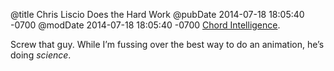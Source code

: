@title Chris Liscio Does the Hard Work
@pubDate 2014-07-18 18:05:40 -0700
@modDate 2014-07-18 18:05:40 -0700
<a href="http://supermegaultragroovy.com/2014/07/18/chord-intelligence/">Chord Intelligence</a>.

Screw that guy. While I’m fussing over the best way to do an animation, he’s doing <em>science</em>.
